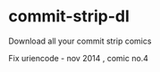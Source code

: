 commit-strip-dl
===============

Download all your commit strip comics

Fix uriencode - nov 2014 , comic no.4
